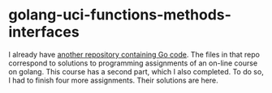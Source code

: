 golang-uci-functions-methods-interfaces
=======================================

I already have [another repository containing Go
code](https://github.com/mwoitek/golang-uci-getting-started). The files in that
repo correspond to solutions to programming assignments of an on-line course on
golang. This course has a second part, which I also completed. To do so, I had
to finish four more assignments. Their solutions are here.
